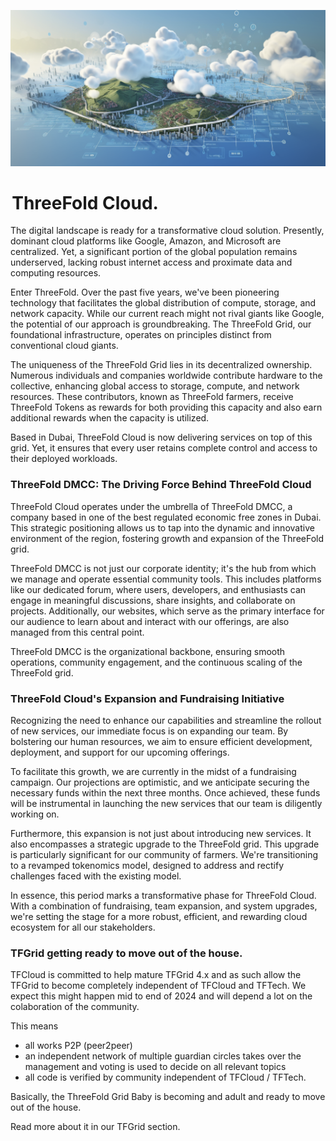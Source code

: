 ![](img/intro.png)

#  ThreeFold Cloud. 

The digital landscape is ready for a transformative cloud solution. Presently, dominant cloud platforms like Google, Amazon, and Microsoft are centralized. Yet, a significant portion of the global population remains underserved, lacking robust internet access and proximate data and computing resources.

Enter ThreeFold. Over the past five years, we've been pioneering technology that facilitates the global distribution of compute, storage, and network capacity. While our current reach might not rival giants like Google, the potential of our approach is groundbreaking. The ThreeFold Grid, our foundational infrastructure, operates on principles distinct from conventional cloud giants.

The uniqueness of the ThreeFold Grid lies in its decentralized ownership. Numerous individuals and companies worldwide contribute hardware to the collective, enhancing global access to storage, compute, and network resources. These contributors, known as ThreeFold farmers, receive ThreeFold Tokens as rewards for both providing this capacity and also earn additional rewards when the capacity is utilized.

Based in Dubai, ThreeFold Cloud is now delivering services on top of this grid. Yet, it ensures that every user retains complete control and access to their deployed workloads.


### ThreeFold DMCC: The Driving Force Behind ThreeFold Cloud

ThreeFold Cloud operates under the umbrella of ThreeFold DMCC, a company based in one of the best regulated economic free zones in Dubai. This strategic positioning allows us to tap into the dynamic and innovative environment of the region, fostering growth and expansion of the ThreeFold grid.

ThreeFold DMCC is not just our corporate identity; it's the hub from which we manage and operate essential community tools. This includes platforms like our dedicated forum, where users, developers, and enthusiasts can engage in meaningful discussions, share insights, and collaborate on projects. Additionally, our websites, which serve as the primary interface for our audience to learn about and interact with our offerings, are also managed from this central point.

ThreeFold DMCC is the organizational backbone, ensuring smooth operations, community engagement, and the continuous scaling of the ThreeFold grid.


### ThreeFold Cloud's Expansion and Fundraising Initiative

Recognizing the need to enhance our capabilities and streamline the rollout of new services, our immediate focus is on expanding our team. By bolstering our human resources, we aim to ensure efficient development, deployment, and support for our upcoming offerings.

To facilitate this growth, we are currently in the midst of a fundraising campaign. Our projections are optimistic, and we anticipate securing the necessary funds within the next three months. Once achieved, these funds will be instrumental in launching the new services that our team is diligently working on.

Furthermore, this expansion is not just about introducing new services. It also encompasses a strategic upgrade to the ThreeFold grid. This upgrade is particularly significant for our community of farmers. We're transitioning to a revamped tokenomics model, designed to address and rectify challenges faced with the existing model.

In essence, this period marks a transformative phase for ThreeFold Cloud. With a combination of fundraising, team expansion, and system upgrades, we're setting the stage for a more robust, efficient, and rewarding cloud ecosystem for all our stakeholders.

### TFGrid getting ready to move out of the house.

TFCloud is committed to help mature TFGrid 4.x and as such allow the TFGrid to become completely independent of TFCloud and TFTech. We expect this might happen mid to end of 2024 and will depend a lot on the colaboration of the community.

This means

- all works P2P (peer2peer)
- an independent network of multiple guardian circles takes over the management and voting is used to decide on all relevant topics
- all code is verified by community independent of TFCloud / TFTech.

Basically, the ThreeFold Grid Baby is becoming and adult and ready to move out of the house.

Read more about it in our TFGrid section.

